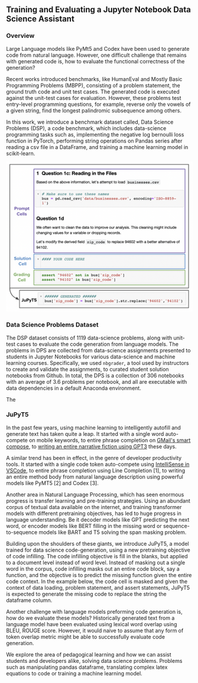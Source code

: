 ## Training and Evaluating a Jupyter Notebook Data Science Assistant

### Overview

Large Language models like PyMt5 and Codex have been used to generate code from natural language. However, one difficult challenge that remains with generated code is, how to evaluate the functional correctness of the generation? 

Recent works introduced benchmarks, like HumanEval and Mostly Basic Programming Problems (MBPP), consisting of a problem statement, the ground truth code and unit test cases. The generated code is executed against the unit-test cases for evaluation. However, these problems test entry-level programming questions, for example, reverse only the vowels of a given string, find the longest
palindromic subsequence among others. 

In this work, we introduce a benchmark dataset called, Data Science Problems (DSP), a code benchmark, which includes data-science programming tasks such as, implementing the negative log bernoulli loss function in PyTorch, performing string operations on Pandas series after reading a csv file in a DataFrame, and training a machine learning model in scikit-learn. 


<p align="center">
<img src="pandas-example.png" width="600">
</p>


### Data Science Problems Dataset

The DSP dataset consists of 1119 data-science problems, along with unit-test cases to evaluate the code generation from language models. The problems in DPS are collected from data-science assignments presented to students in Jupyter Notebooks for various data-science and machine learning courses. Specifically, we used `nbgrader`, a tool used by instructors to create and validate the assignments, to curated student solution notebooks from Github. In total, the DPS is a collection of 306 notebooks with an average of 3.6 problems per notebook, and all are executable with data dependencies in a default Anaconda environment. 

The 


### JuPyT5


In the past few years, using machine learning to intelligently autofill and generate text has taken quite a leap. It started with a single word auto-compete on mobile keywords, to entire phrase completion on [GMail's smart compose](https://ai.googleblog.com/2018/05/smart-compose-using-neural-networks-to.html), to [writing an entire narrative fiction using GPT3](https://www.gwern.net/GPT-3) these days. 

A similar trend has been in effect, in the genre of developer productivity tools. It started with a single code token auto-compete using [IntelliSense in VSCode](https://code.visualstudio.com/docs/editor/intellisense), to entire phrase completion using Line Completion [1], to writing an entire method body from natural language description using powerful models like PyMT5 [2] and Codex [3].

Another area in Natural Language Processing, which has seen enormous progress is transfer learning and pre-training strategies. Using an abundant corpus of textual data available on the internet, and training transformer models with different pretraining objectives, has led to huge progress in language understanding. Be it decoder models like GPT predicting the next word, or encoder models like BERT filling in the missing word or sequence-to-sequence models like BART and T5 solving the span masking problem. 

Building upon the shoulders of these giants, we introduce JuPyT5, a model trained for data science code-generation, using a new pretraining objective of code infilling. The code infilling objective is fill in the blanks, but applied to a document level instead of word level. Instead of masking out a single word in the corpus, code infilling masks out an entire code block, say a function, and the objective is to predict the missing function given the entire code context. In the example below, the code cell is masked and given the context of data loading, problem statement, and assert statements, JuPyT5 is expected to generate the missing code to replace the string the dataframe column. 



  
<!-- ![alt text](pandas-example.png | width=100) -->


Another challenge with language models preforming code generation is, how do we evaluate these models? Historically generated text from a language model have been evaluated using lexical word overlap using BLEU, ROUGE score. However, it would naive to assume that any form of token overlap metric might be able to successfully evaluate code generation. 

We explore the area of pedagogical learning and how we can assist students and developers alike, solving data science problems. Problems such as manipulating pandas dataframe, translating complex latex equations to code or training a machine learning model. 



